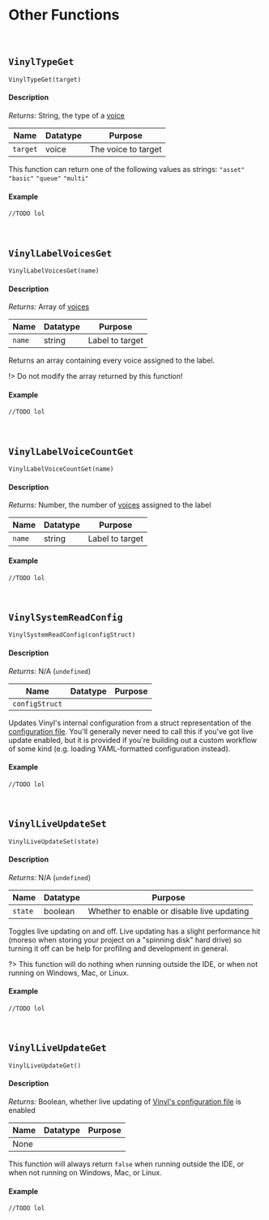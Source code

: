 # Other Functions

&nbsp;

## `VinylTypeGet`

`VinylTypeGet(target)`

<!-- tabs:start -->

#### **Description**

*Returns:* String, the type of a [voice](Voices)

|Name    |Datatype|Purpose            |
|--------|--------|-------------------|
|`target`|voice   |The voice to target|

This function can return one of the following values as strings: `"asset"` `"basic"` `"queue"` `"multi"`

#### **Example**

```gml
//TODO lol
```

<!-- tabs:end -->

&nbsp;

## `VinylLabelVoicesGet`

`VinylLabelVoicesGet(name)`

<!-- tabs:start -->

#### **Description**

*Returns:* Array of [voices](Voices)

|Name  |Datatype|Purpose        |
|------|--------|---------------|
|`name`|string  |Label to target|

Returns an array containing every voice assigned to the label.

!> Do not modify the array returned by this function!

#### **Example**

```gml
//TODO lol
```

<!-- tabs:end -->

&nbsp;

## `VinylLabelVoiceCountGet`

`VinylLabelVoiceCountGet(name)`

<!-- tabs:start -->

#### **Description**

*Returns:* Number, the number of [voices](Voices) assigned to the label

|Name  |Datatype|Purpose        |
|------|--------|---------------|
|`name`|string  |Label to target|

#### **Example**

```gml
//TODO lol
```

<!-- tabs:end -->

&nbsp;

## `VinylSystemReadConfig`

`VinylSystemReadConfig(configStruct)`

<!-- tabs:start -->

#### **Description**

*Returns:* N/A (`undefined`)

|Name          |Datatype|Purpose                                           |
|--------------|--------|--------------------------------------------------|
|`configStruct`|        |                                                  |

Updates Vinyl's internal configuration from a struct representation of the [configuration file](Configuration). You'll generally never need to call this if you've got live update enabled, but it is provided if you're building out a custom workflow of some kind (e.g. loading YAML-formatted configuration instead).

#### **Example**

```gml
//TODO lol
```

<!-- tabs:end -->

&nbsp;

## `VinylLiveUpdateSet`

`VinylLiveUpdateSet(state)`

<!-- tabs:start -->

#### **Description**

*Returns:* N/A (`undefined`)

|Name      |Datatype|Purpose                                   |
|----------|--------|------------------------------------------|
|`state`   |boolean |Whether to enable or disable live updating|

Toggles live updating on and off. Live updating has a slight performance hit (moreso when storing your project on a "spinning disk" hard drive) so turning it off can be help for profiling and development in general.

?> This function will do nothing when running outside the IDE, or when not running on Windows, Mac, or Linux.

#### **Example**

```gml
//TODO lol
```

<!-- tabs:end -->

&nbsp;

## `VinylLiveUpdateGet`

`VinylLiveUpdateGet()`

<!-- tabs:start -->

#### **Description**

*Returns:* Boolean, whether live updating of [Vinyl's configuration file](Configuration) is enabled

|Name|Datatype|Purpose|
|----|--------|-------|
|None|        |       |

This function will always return `false` when running outside the IDE, or when not running on Windows, Mac, or Linux.

#### **Example**

```gml
//TODO lol
```

<!-- tabs:end -->